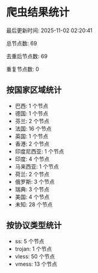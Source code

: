 # 爬虫结果统计

最后更新时间: 2025-11-02 02:20:41

总节点数: 69

去重后节点数: 69

重复节点数: 0

## 按国家区域统计

- 巴西: 1 个节点
- 德国: 1 个节点
- 芬兰: 2 个节点
- 法国: 16 个节点
- 英国: 1 个节点
- 香港: 2 个节点
- 印度尼西亚: 1 个节点
- 印度: 4 个节点
- 马来西亚: 1 个节点
- 荷兰: 2 个节点
- 俄罗斯: 3 个节点
- 瑞典: 3 个节点
- 美国: 4 个节点
- 未知: 28 个节点

## 按协议类型统计

- ss: 5 个节点
- trojan: 1 个节点
- vless: 50 个节点
- vmess: 13 个节点
